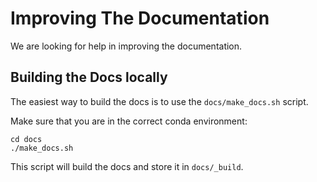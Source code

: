 # Improving The Documentation

We are looking for help in improving the documentation.

## Building the Docs locally

The easiest way to build the docs is to use the `docs/make_docs.sh` script.

Make sure that you are in the correct conda environment:
```shell
cd docs
./make_docs.sh
```

This script will build the docs and store it in `docs/_build`.